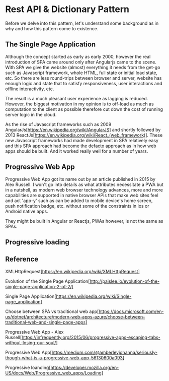 # Rest API & Dictionary Pattern

Before we delve into this pattern, let's understand some background as in why and how this pattern come to existence.

## The Single Page Application

Although the concept started as early as early 2000, however the real introduction of SPA came around only after Angularjs came to the scene. With SPA we give the website (almost) everything it needs from the get-go such as Javascript framework, whole HTML, full state or initial load state, etc. So there are less round-trips between browser and server, website has enough logic and state that to satisfy responsiveness, user interactions and offline interactivity, etc.

The result is a much pleasant user experience as lagging is reduced. However, the biggest motivation in my opinion is to off-load as much as computation to the client as possible therefore cut down the cost of running server logic in the cloud.

As the rise of Javascript frameworks such as 2009 AngularJs[https://en.wikipedia.org/wiki/AngularJS] and shortly followed by 2013 ReactJs[https://en.wikipedia.org/wiki/React_(web_framework)]. These new Javascript frameworks had made development in SPA relatively easy and this SPA approach had become the defacto approach as in how web apps should be built. And it worked really well for a number of years.   

## Progressive Web App

Progressive Web App got its name out by an article published in 2015 by Alex Russell. I won't go into details as what attributes necessitate a PWA but in a nutshell, as modern web browser technology advances, more and more capabilities are supported in native browser APIs that make web sites feel and act 'app-y' such as can be added to mobile device's home screen, push notification badge, etc. without some of the constraints in ios or Android native apps. 

They might be built in Angular or Reactjs, PWAs however, is not the same as SPAs. 


## Progressive loading


## Reference

XMLHttpRequest[https://en.wikipedia.org/wiki/XMLHttpRequest]

Evolution of the Single Page Application[http://paislee.io/evolution-of-the-single-page-application-2-of-2/]

Single Page Application[https://en.wikipedia.org/wiki/Single-page_application]

Choose between SPA vs traditional web app[https://docs.microsoft.com/en-us/dotnet/architecture/modern-web-apps-azure/choose-between-traditional-web-and-single-page-apps]

Progressive Web App - Alex Russell[https://infrequently.org/2015/06/progressive-apps-escaping-tabs-without-losing-our-soul/]

Progressive Web App[https://medium.com/@amberleyjohanna/seriously-though-what-is-a-progressive-web-app-56130600a093]

Progressive loanding[https://developer.mozilla.org/en-US/docs/Web/Progressive_web_apps/Loading]
